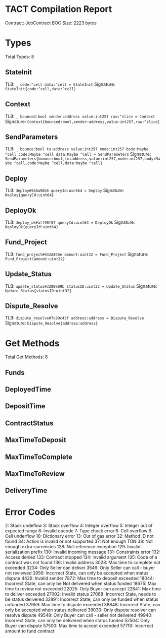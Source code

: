 # TACT Compilation Report
Contract: JobContract
BOC Size: 2223 bytes

# Types
Total Types: 8

## StateInit
TLB: `_ code:^cell data:^cell = StateInit`
Signature: `StateInit{code:^cell,data:^cell}`

## Context
TLB: `_ bounced:bool sender:address value:int257 raw:^slice = Context`
Signature: `Context{bounced:bool,sender:address,value:int257,raw:^slice}`

## SendParameters
TLB: `_ bounce:bool to:address value:int257 mode:int257 body:Maybe ^cell code:Maybe ^cell data:Maybe ^cell = SendParameters`
Signature: `SendParameters{bounce:bool,to:address,value:int257,mode:int257,body:Maybe ^cell,code:Maybe ^cell,data:Maybe ^cell}`

## Deploy
TLB: `deploy#946a98b6 queryId:uint64 = Deploy`
Signature: `Deploy{queryId:uint64}`

## DeployOk
TLB: `deploy_ok#aff90f57 queryId:uint64 = DeployOk`
Signature: `DeployOk{queryId:uint64}`

## Fund_Project
TLB: `fund_project#442d446e amount:uint32 = Fund_Project`
Signature: `Fund_Project{amount:uint32}`

## Update_Status
TLB: `update_status#3200e09b statusID:uint32 = Update_Status`
Signature: `Update_Status{statusID:uint32}`

## Dispute_Resolve
TLB: `dispute_resolve#7c89c43f address:address = Dispute_Resolve`
Signature: `Dispute_Resolve{address:address}`

# Get Methods
Total Get Methods: 8

## Funds

## DeployedTime

## DepositTime

## ContractStatus

## MaxTimeToDeposit

## MaxTimeToComplete

## MaxTimeToReview

## DeliveryTime

# Error Codes
2: Stack undeflow
3: Stack overflow
4: Integer overflow
5: Integer out of expected range
6: Invalid opcode
7: Type check error
8: Cell overflow
9: Cell underflow
10: Dictionary error
13: Out of gas error
32: Method ID not found
34: Action is invalid or not supported
37: Not enough TON
38: Not enough extra-currencies
128: Null reference exception
129: Invalid serialization prefix
130: Invalid incoming message
131: Constraints error
132: Access denied
133: Contract stopped
134: Invalid argument
135: Code of a contract was not found
136: Invalid address
3028: Max time to complete not exceeded
3234: Only Seller can deliver
3546: Only Seller can call - buyer not reviewed
3956: Incorrect State, can only be accepted when status dispute
4429: Invalid sender
7872: Max time to deposit exceeded
18044: Incorrect State, can only be Not delivered when status funded
18675: Max time to review not exceeded
22025: Only Buyer can accept
22641: Max time to deliver exceeded
27002: Invalid status
27088: Incorrect State, needs to be status delivered
32991: Incorrect State, can only be funded when status unfunded
37959: Max time to dispute exceeded
38848: Incorrect State, can only be accepted when status delivered
39030: Only dispute resolver can resolve dispute
49548: Only Buyer can call - seller not delivered
49940: Incorrect State, can only be delivered when status funded
52504: Only Buyer can dispute
57500: Max time to accept exceeded
57710: Incorrect amount to fund contract